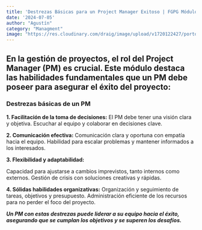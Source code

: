 ```yaml
---
title: 'Destrezas Básicas para un Project Manager Exitoso | FGPG Módulo 1, SubMódulo 2 '
date: '2024-07-05'
author: "Agustín"
category: "Managment"
image: "https://res.cloudinary.com/draig/image/upload/v1720122427/portolio-personal/blog/htxiskelp7kcea0vlduy.webp"
---
```

## En la gestión de proyectos, el rol del Project Manager (PM) es crucial. Este módulo destaca las habilidades fundamentales que un PM debe poseer para asegurar el éxito del proyecto:

### Destrezas básicas de un PM

**1. Facilitación de la toma de decisiones:**
El PM debe tener una visión clara y objetiva.
Escuchar al equipo y colaborar en decisiones clave.

**2. Comunicación efectiva:**
Comunicación clara y oportuna con empatía hacia el equipo.
Habilidad para escalar problemas y mantener informados a los interesados.

**3. Flexibilidad y adaptabilidad:**

Capacidad para ajustarse a cambios imprevistos, tanto internos como externos.
Gestión de crisis con soluciones creativas y rápidas.

**4. Sólidas habilidades organizativas:**
Organización y seguimiento de tareas, objetivos y presupuesto.
Administración eficiente de los recursos para no perder el foco del proyecto.


***Un PM con estas destrezas puede liderar a su equipo hacia el éxito, asegurando que se cumplan los objetivos y se superen los desafíos.***